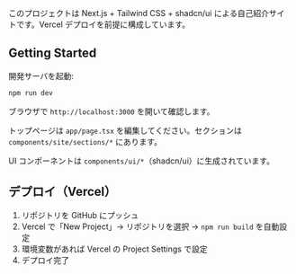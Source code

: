 このプロジェクトは Next.js + Tailwind CSS + shadcn/ui による自己紹介サイトです。Vercel デプロイを前提に構成しています。

## Getting Started

開発サーバを起動:

```bash
npm run dev
```

ブラウザで `http://localhost:3000` を開いて確認します。

トップページは `app/page.tsx` を編集してください。セクションは `components/site/sections/*` にあります。

UI コンポーネントは `components/ui/*`（shadcn/ui）に生成されています。

## デプロイ（Vercel）

1. リポジトリを GitHub にプッシュ
2. Vercel で「New Project」→ リポジトリを選択 → `npm run build` を自動設定
3. 環境変数があれば Vercel の Project Settings で設定
4. デプロイ完了
